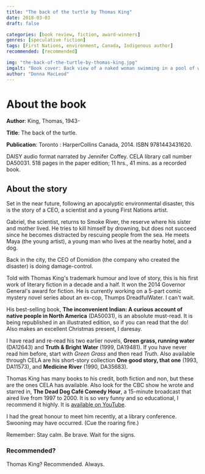 ```yaml
---
title: "The back of the turtle by Thomas King"
date: 2018-03-03
draft: false

categories: [book review, fiction, award-winners]
genres: [speculative fiction]
tags: [First Nations, environment, Canada, Indigenous author]
recommended: [recommended]

img: "the-back-of-the-turtle-by-thomas-king.jpg"
imgalt: "Book cover: Back view of a naked woman swimming in a pool of water next to a waterfall in a rocky canyon."
author: "Donna MacLeod"
---
```


# About the book

**Author**: King, Thomas, 1943-

**Title**: The back of the turtle.

**Publication**: Toronto : HarperCollins Canada, 2014. ISBN 9781443431620.

DAISY audio format narrated by Jennifer Coffey. CELA library call number DA50031. 518 pages in the paper edition; 11 hrs., 41 mins. as a recorded book.

## About the story

Set in the near future, following an apocalyptic environmental disaster, this is the story of a CEO, a scientist and a young First Nations artist.

Gabriel, the scientist, returns to Smoke River, the reserve where his sister and mother lived. He tries to kill himself by drowning, but does not succeed since he becomes distracted by rescuing people from the sea. He meets Maya (the young artist), a young man who lives at the nearby hotel, and a dog.

Back in the city, the CEO of Domidion (the company who created the disaster) is doing damage-control.

Told with Thomas King's trademark humour and love of story, this is his first work of literary fiction in a decade and a half. It won the 2014 Governor General's award for fiction. He is currently working on a 5-part comic mystery novel series about an ex-cop, Thumps DreadfulWater. I can't wait.

His best-selling book, **The inconvenient Indian: A curious account of native people in North America** (DA50031), is an absolute must-read. It is being republished in an illustrated edition, so if you can read that the do! Also makes an excellent Christmas present, I daresay.

I have read and re-read his two earlier novels, **Green grass, running water** (DA12643) and **Truth & Bright Water** (1999, DA19481). If you have never read him before, start with *Green Grass* and then read *Truth*. Also available through CELA are his short-story collection **One good story, that one** (1993, DA11573), and **Medicine River** (1990, DA35683).

Thomas King has many books to his credit, both fiction and non, but these are the ones CELA has available. Also look for the CBC show he wrote and starred in, **The Dead Dog Café Comedy Hour**, a 15-minute broadcast that aired live from 1997 to 2000. It is so very funny and so educational, I recommend it highly. It is [available on YouTube](https://www.youtube.com/watch?v=UG0wxJeg-cg&amp;list=PLC8AC10F4EDDACF9C).

I had the great honour to meet him recently, at a library conference. Swooning may have occurred. (Cue the roaring fire.)

Remember: Stay calm. Be brave. Wait for the signs.

### Recommended?

Thomas King? Recommended. Always.